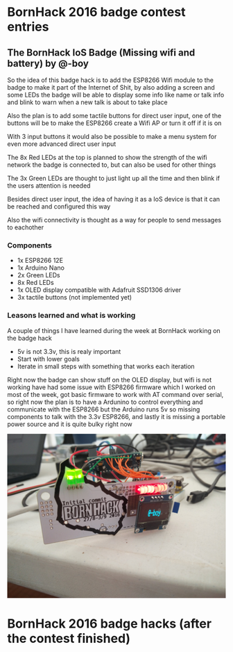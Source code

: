 # BornHack 2016 badge contest entries

## The BornHack IoS Badge (Missing wifi and battery) by @-boy
So the idea of this badge hack is to add the ESP8266 Wifi module to the badge to make it part of the Internet of Shit, by also adding a screen and some LEDs the badge will be able to display some info like name or talk info and blink to warn when a new talk is about to take place

Also the plan is to add some tactile buttons for direct user input, one of the buttons will be to make the ESP8266 create a Wifi AP or turn it off if it is on

With 3 input buttons it would also be possible to make a menu system for even more advanced direct user input

The 8x Red LEDs at the top is planned to show the strength of the wifi network the badge is connected to, but can also be used for other things

The 3x Green LEDs are thought to just light up all the time and then blink if the users attention is needed

Besides direct user input, the idea of having it as a IoS device is that it can be reached and configured this way

Also the wifi connectivity is thought as a way for people to send messages to eachother

### Components

* 1x ESP8266 12E
* 1x Arduino Nano
* 2x Green LEDs
* 8x Red LEDs
* 1x OLED display compatible with Adafruit SSD1306 driver
* 3x tactile buttons (not implemented yet)

### Leasons learned and what is working
A couple of things I have learned during the week at BornHack working on the badge hack

* 5v is not 3.3v, this is realy important
* Start with lower goals
* Iterate in small steps with something that works each iteration

Right now the badge can show stuff on the OLED display, but wifi is not working have had some issue with ESP8266 firmware which I worked on most of the week, got basic firmware to work with AT command over serial, so right now the plan is to have a Ardunino to control everything and communicate with the ESP8266 but the Arduino runs 5v so missing components to talk with the 3.3v ESP8266, and lastly it is missing a portable power source and it is quite bulky right now

![The BornHack IoS Badge](https://github.com/at-boy/badge2016/blob/master/images/at-boy/IMG_20160902_184946.jpg "The BornHack IoS Badge")

# BornHack 2016 badge hacks (after the contest finished)


